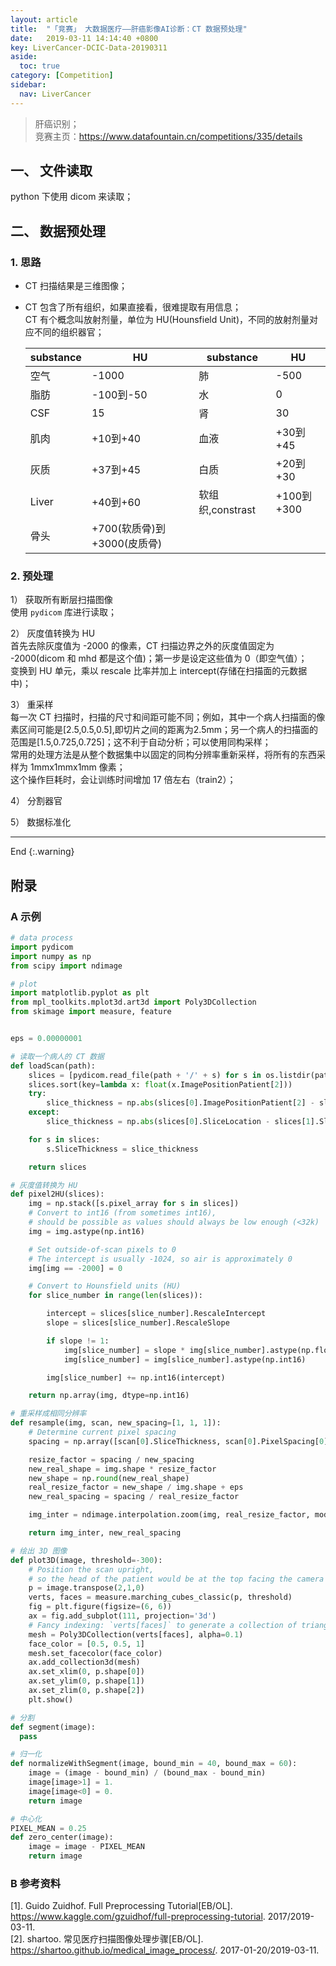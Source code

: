 ```yaml
---
layout: article
title:  "「竞赛」 大数据医疗——肝癌影像AI诊断：CT 数据预处理"
date:   2019-03-11 14:14:40 +0800
key: LiverCancer-DCIC-Data-20190311
aside:
  toc: true
category: [Competition]
sidebar:
  nav: LiverCancer
---
```



>肝癌识别；    
竞赛主页：<https://www.datafountain.cn/competitions/335/details>   

## 一、 文件读取
python 下使用 dicom 来读取；  

<!--more-->

## 二、 数据预处理
### 1. 思路
- CT 扫描结果是三维图像；   
- CT 包含了所有组织，如果直接看，很难提取有用信息；   
  CT 有个概念叫放射剂量，单位为 HU(Hounsfield Unit)，不同的放射剂量对应不同的组织器官；  

  | substance | 	HU | substance | 	HU |
  | --- | --- | --- | --- |
  | 空气 | 	-1000 | 肺	| -500 |
  | 脂肪	| -100到-50 | 水	| 0  |
  | CSF	| 15 | 肾	| 30 |
  | 肌肉	| +10到+40 | 血液	| +30到+45 |
  | 灰质	| +37到+45 | 白质	| +20到+30 |
  | Liver	| +40到+60 | 软组织,constrast	| +100到+300 |
  | 骨头	| +700(软质骨)到+3000(皮质骨) |

### 2. 预处理
1） 获取所有断层扫描图像   
使用 `pydicom` 库进行读取；  

2） 灰度值转换为 HU   
首先去除灰度值为 -2000 的像素，CT 扫描边界之外的灰度值固定为 -2000(dicom 和 mhd 都是这个值)；第一步是设定这些值为 0（即空气值）；   
变换到 HU 单元，乘以 rescale 比率并加上 intercept(存储在扫描面的元数据中)；   

3） 重采样  
每一次 CT 扫描时，扫描的尺寸和间距可能不同；例如，其中一个病人扫描面的像素区间可能是[2.5,0.5,0.5],即切片之间的距离为2.5mm；另一个病人的扫描面的范围是[1.5,0.725,0.725]；这不利于自动分析；可以使用同构采样；  
常用的处理方法是从整个数据集中以固定的同构分辨率重新采样，将所有的东西采样为 1mmx1mmx1mm 像素；   
这个操作巨耗时，会让训练时间增加 17 倍左右（train2）；    

4） 分割器官    

5） 数据标准化  


-------------------  
 End
{:.warning}  


## 附录
### A 示例
```python
# data process
import pydicom
import numpy as np
from scipy import ndimage

# plot
import matplotlib.pyplot as plt
from mpl_toolkits.mplot3d.art3d import Poly3DCollection
from skimage import measure, feature


eps = 0.00000001

# 读取一个病人的 CT 数据
def loadScan(path):
    slices = [pydicom.read_file(path + '/' + s) for s in os.listdir(path)]
    slices.sort(key=lambda x: float(x.ImagePositionPatient[2]))
    try:
        slice_thickness = np.abs(slices[0].ImagePositionPatient[2] - slices[1].ImagePositionPatient[2])
    except:
        slice_thickness = np.abs(slices[0].SliceLocation - slices[1].SliceLocation)

    for s in slices:
        s.SliceThickness = slice_thickness

    return slices

# 灰度值转换为 HU
def pixel2HU(slices):
    img = np.stack([s.pixel_array for s in slices])
    # Convert to int16 (from sometimes int16),
    # should be possible as values should always be low enough (<32k)
    img = img.astype(np.int16)

    # Set outside-of-scan pixels to 0
    # The intercept is usually -1024, so air is approximately 0
    img[img == -2000] = 0

    # Convert to Hounsfield units (HU)
    for slice_number in range(len(slices)):

        intercept = slices[slice_number].RescaleIntercept
        slope = slices[slice_number].RescaleSlope

        if slope != 1:
            img[slice_number] = slope * img[slice_number].astype(np.float64)
            img[slice_number] = img[slice_number].astype(np.int16)

        img[slice_number] += np.int16(intercept)

    return np.array(img, dtype=np.int16)

# 重采样成相同分辨率
def resample(img, scan, new_spacing=[1, 1, 1]):
    # Determine current pixel spacing
    spacing = np.array([scan[0].SliceThickness, scan[0].PixelSpacing[0], scan[0].PixelSpacing[1]], dtype=np.float32)

    resize_factor = spacing / new_spacing
    new_real_shape = img.shape * resize_factor
    new_shape = np.round(new_real_shape)
    real_resize_factor = new_shape / img.shape + eps
    new_real_spacing = spacing / real_resize_factor

    img_inter = ndimage.interpolation.zoom(img, real_resize_factor, mode='nearest')

    return img_inter, new_real_spacing

# 绘出 3D 图像
def plot3D(image, threshold=-300):
    # Position the scan upright,
    # so the head of the patient would be at the top facing the camera
    p = image.transpose(2,1,0)
    verts, faces = measure.marching_cubes_classic(p, threshold)
    fig = plt.figure(figsize=(6, 6))
    ax = fig.add_subplot(111, projection='3d')
    # Fancy indexing: `verts[faces]` to generate a collection of triangles
    mesh = Poly3DCollection(verts[faces], alpha=0.1)
    face_color = [0.5, 0.5, 1]
    mesh.set_facecolor(face_color)
    ax.add_collection3d(mesh)
    ax.set_xlim(0, p.shape[0])
    ax.set_ylim(0, p.shape[1])
    ax.set_zlim(0, p.shape[2])
    plt.show()

# 分割
def segment(image):
  pass

# 归一化
def normalizeWithSegment(image, bound_min = 40, bound_max = 60):
    image = (image - bound_min) / (bound_max - bound_min)
    image[image>1] = 1.
    image[image<0] = 0.
    return image

# 中心化
PIXEL_MEAN = 0.25
def zero_center(image):
    image = image - PIXEL_MEAN
    return image


```

### B 参考资料
[1]. Guido Zuidhof. Full Preprocessing Tutorial[EB/OL]. <https://www.kaggle.com/gzuidhof/full-preprocessing-tutorial>. 2017/2019-03-11.   
[2]. shartoo. 常见医疗扫描图像处理步骤[EB/OL]. <https://shartoo.github.io/medical_image_process/>. 2017-01-20/2019-03-11.   
